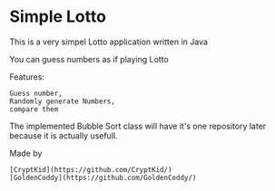 # Simple Lotto
This is a very simpel Lotto application written in Java

You can guess numbers as if playing Lotto

Features:
```
Guess number,
Randomly generate Numbers,
compare them
```

The implemented Bubble Sort class will have it's one repository later because it is actually usefull.

Made by

```
[CryptKid](https://github.com/CryptKid/)
[GoldenCoddy](https://github.com/GoldenCoddy/)
```
